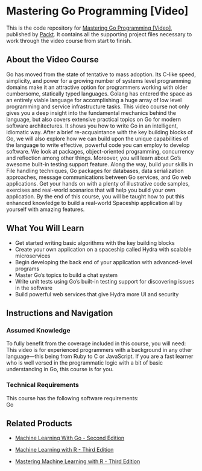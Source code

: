 # Mastering Go Programming [Video]
This is the code repository for [Mastering Go Programming [Video]](https://www.packtpub.com/application-development/mastering-go-programming-video?utm_source=github&utm_medium=repository&utm_campaign=9781786468239), published by [Packt](https://www.packtpub.com/?utm_source=github). It contains all the supporting project files necessary to work through the video course from start to finish.
## About the Video Course
Go has moved from the state of tentative to mass adoption. Its C-like speed, simplicity, and power for a growing number of systems level programming domains make it an attractive option for programmers working with older cumbersome, statically typed languages. Golang has entered the space as an entirely viable language for accomplishing a huge array of low level programming and service infrastructure tasks.
This video course not only gives you a deep insight into the fundamental mechanics behind the language, but also covers extensive practical topics on Go for modern software architectures. It shows you how to write Go in an intelligent, idiomatic way. After a brief re-acquaintance with the key building blocks of Go, we will also explore how we can build upon the unique capabilities of the language to write effective, powerful code you can employ to develop software. We look at packages, object-oriented programming, concurrency and reflection among other things. Moreover, you will learn about Go’s awesome built-in testing support feature. Along the way, build your skills in File handling techniques, Go packages for databases, data serialization approaches, message communications between Go services, and Go web applications. Get your hands on with a plenty of illustrative code samples, exercises and real-world scenarios that will help you build your own application.
By the end of this course, you will be taught how to put this enhanced knowledge to build a real-world Spaceship application all by yourself with amazing features.

<H2>What You Will Learn</H2>
<DIV class=book-info-will-learn-text>
<UL>
<LI>Get started writing basic algorithms with the key building blocks
<LI>Create your own application on a spaceship called Hydra with scalable microservices
<LI>Begin developing the back end of your application with advanced-level programs
<LI>Master Go’s topics to build a chat system
<LI>Write unit tests using Go’s built-in testing support for discovering issues in the software 
<LI>Build powerful web services that give Hydra more UI and security</LI></UL></DIV>

## Instructions and Navigation
### Assumed Knowledge
To fully benefit from the coverage included in this course, you will need:<br/>
This video is for experienced programmers with a background in any other language—this being from Ruby to C or JavaScript. If you are a fast learner who is well versed in the programmatic logic with a bit of basic understanding in Go, this course is for you.	
### Technical Requirements
This course has the following software requirements:<br/>
Go

## Related Products
* [Machine Learning With Go - Second Edition](https://www.packtpub.com/big-data-and-business-intelligence/machine-learning-go-second-edition?utm_source=github&utm_medium=repository&utm_campaign=9781789619898)

* [Machine Learning with R - Third Edition](https://www.packtpub.com/big-data-and-business-intelligence/machine-learning-r-third-edition?utm_source=github&utm_medium=repository&utm_campaign=9781788295864)

* [Mastering Machine Learning with R - Third Edition](https://www.packtpub.com/big-data-and-business-intelligence/mastering-machine-learning-r-third-edition?utm_source=github&utm_medium=repository&utm_campaign=9781789618006)

